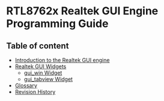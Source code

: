 # RTL8762x Realtek GUI Engine Programming Guide


Table of content
---
- [Introduction to the Realtek GUI engine](/uqMulTK9SvSjnALzBskGaQ)
- [Realtek GUI Widgets](https://hackmd.io/-1OyHyTKRTK0IvtNL1Maew)
    - [gui_win Widget](https://hackmd.io/Otjr0KVCTkqbF7av2OlOjw)
    - [gui_tabview Widget]()
- [Glossary]()
- [Revision History]()